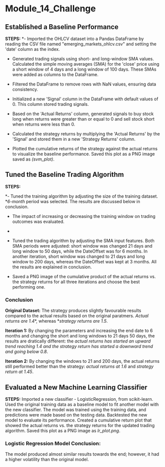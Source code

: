 # Module_14_Challenge

## Established a Baseline Performance

**STEPS:**
*- Imported the OHLCV dataset into a Pandas DataFrame by reading the CSV file named "emerging_markets_ohlcv.csv" and setting the 'date' column as the index.

- Generated trading signals using short- and long-window SMA values. Calculated the simple moving averages (SMA) for the 'close' price using a short window of 4 days and a long window of 100 days. These SMAs were added as columns to the DataFrame.

- Filtered the DataFrame to remove rows with NaN values, ensuring data consistency.

- Initialized a new 'Signal' column in the DataFrame with default values of 0. This column stored trading signals.

- Based on the 'Actual Returns' column, generated signals to buy stock long when returns were greater than or equal to 0 and sell stock short when returns were less than 0.

- Calculated the strategy returns by multiplying the 'Actual Returns' by the 'Signal' and stored them in a new 'Strategy Returns' column.

- Plotted the cumulative returns of the strategy against the actual returns to visualize the baseline performance. Saved this plot as a PNG image saved as *(svm_plot)*.


## Tuned the Baseline Trading Algorithm

**STEPS:**

*- Tuned the training algorithm by adjusting the size of the training dataset. **6-month* period was selected. The results are discussed below in conclusion.

- The impact of increasing or decreasing the training window on trading outcomes was evaluated.
-
- Tuned the trading algorithm by adjusting the SMA input features. Both SMA periods were adjusted: short window was changed 21 days and long window to 50 days, while the DateOffset was for 6 months. In another iteration, short window was changed to 21 days and long window to 200 days, whereas the DateOffset was kept at 3 months. All the results are explained in conclusion.

-  Saved a PNG image of the cumulative product of the actual returns vs. the strategy returns for all three iterations and choose the best performing one.


### Conclusion

**Original Dataset:** The strategy produces slightly favourable results compared to the actual results based on the original paratmers. *Actual returns are 1.4**, whereas **strategy returns are 1.5*.

**Iteration 1:** By changing the parameters and increasing the end date to 6 months and changing the short and long windows to 21 days 50 days, the results are dratically different: the **actual returns has started an upward trend reaching 1.4* and the *strategy return has started a downward trend and going below 0.8**.

**Iteration 2:** By changing the windows to 21 and 200 days, the actual returns still performed better than the strategy: *actual returns at 1.6* and *strategy return at 1.45*.

## Evaluated a New Machine Learning Classifier

**STEPS:**
Imported a new classifier - LogisticRegression, from scikit-learn.
Used the original training data as a baseline model to fit another model with the new classifier. The model was trained using the training data, and predictions were made based on the testing data.
Backtested the new model to evaluate its performance. Created a cumulative return plot that showed the actual returns vs. the strategy returns for the updated trading algorithm. Saved this plot as a PNG image as *lr_plot.png*.

### Logistic Regression Model Conclusion:
The model produced almost similar results towards the end; however, it had a higher volatility than the original model.
